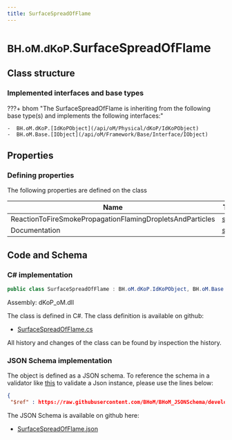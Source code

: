 ```yaml
---
title: SurfaceSpreadOfFlame
---
```


# <small>BH.oM.dKoP.</small>**SurfaceSpreadOfFlame**



## Class structure

### Implemented interfaces and base types

???+ bhom "The SurfaceSpreadOfFlame is inheriting from the following base type(s) and implements the following interfaces:"

    -  BH.oM.dKoP.[IdKoPObject](/api/oM/Physical/dKoP/IdKoPObject)
    -  BH.oM.Base.[IObject](/api/oM/Framework/Base/Interface/IObject)


## Properties



### Defining properties

The following properties are defined on the class

| Name             | Type             | Description      | Quantity         |
|------------------|------------------|------------------|------------------|
| ReactionToFireSmokePropagationFlamingDropletsAndParticles | [string](https://learn.microsoft.com/en-us/dotnet/api/System.String?view=netstandard-2.0) | - | - |
| Documentation | [string](https://learn.microsoft.com/en-us/dotnet/api/System.String?view=netstandard-2.0) | - | - |


## Code and Schema

### C# implementation

``` C# title="C#"
public class SurfaceSpreadOfFlame : BH.oM.dKoP.IdKoPObject, BH.oM.Base.IObject
```

Assembly: dKoP_oM.dll

The class is defined in C#. The class definition is available on github:

- [SurfaceSpreadOfFlame.cs](https://github.com/BHoM/dKoP_Toolkit/blob/develop/dKoP_oM/Perfomance\SurfaceSpreadOfFlame.cs)

All history and changes of the class can be found by inspection the history.
### JSON Schema implementation

The object is defined as a JSON schema. To reference the schema in a validator like [this](https://www.jsonschemavalidator.net/) to validate a Json instance, please use the lines below:

``` json title="JSON Schema"
{
 "$ref" : https://raw.githubusercontent.com/BHoM/BHoM_JSONSchema/develop/dKoP_oM/SurfaceSpreadOfFlame.json}
```

The JSON Schema is available on github here:

- [SurfaceSpreadOfFlame.json](https://github.com/BHoM/BHoM_JSONSchema/blob/develop/dKoP_oM/SurfaceSpreadOfFlame.json)
